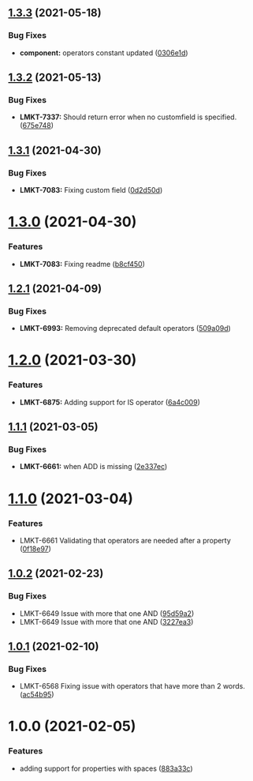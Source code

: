 ## [1.3.3](https://stash.cignium.com/scm/ug/lead-query-interpreter/compare/v1.3.2...v1.3.3) (2021-05-18)


### Bug Fixes

* **component:** operators constant updated ([0306e1d](https://stash.cignium.com/scm/ug/lead-query-interpreter/commit/0306e1d6077a0827431cfac699e2546291f4becf))

## [1.3.2](https://stash.cignium.com/scm/ug/lead-query-interpreter/compare/v1.3.1...v1.3.2) (2021-05-13)


### Bug Fixes

* **LMKT-7337:** Should return error when no customfield is specified. ([675e748](https://stash.cignium.com/scm/ug/lead-query-interpreter/commit/675e748b5b2c7b63075afeb37ee25f809116ca3c))

## [1.3.1](https://stash.cignium.com/scm/ug/lead-query-interpreter/compare/v1.3.0...v1.3.1) (2021-04-30)


### Bug Fixes

* **LMKT-7083:** Fixing custom field ([0d2d50d](https://stash.cignium.com/scm/ug/lead-query-interpreter/commit/0d2d50dfd95a23de94c80a97b9ac52661ea49112))

# [1.3.0](https://stash.cignium.com/scm/ug/lead-query-interpreter/compare/v1.2.1...v1.3.0) (2021-04-30)


### Features

* **LMKT-7083:** Fixing readme ([b8cf450](https://stash.cignium.com/scm/ug/lead-query-interpreter/commit/b8cf4500381f94f270f4e09218061b7a18b1bb26))

## [1.2.1](https://stash.cignium.com/scm/ug/lead-query-interpreter/compare/v1.2.0...v1.2.1) (2021-04-09)


### Bug Fixes

* **LMKT-6993:** Removing deprecated default operators ([509a09d](https://stash.cignium.com/scm/ug/lead-query-interpreter/commit/509a09d517a9d69ff6484476744aecca923e21ae))

# [1.2.0](https://stash.cignium.com/scm/ug/lead-query-interpreter/compare/v1.1.1...v1.2.0) (2021-03-30)


### Features

* **LMKT-6875:** Adding support for IS operator ([6a4c009](https://stash.cignium.com/scm/ug/lead-query-interpreter/commit/6a4c009a1618636e729f9aeeb1b4115c37f9b1e4))

## [1.1.1](https://stash.cignium.com/scm/ug/lead-query-interpreter/compare/v1.1.0...v1.1.1) (2021-03-05)


### Bug Fixes

* **LMKT-6661:** when ADD is missing ([2e337ec](https://stash.cignium.com/scm/ug/lead-query-interpreter/commit/2e337ec5f657372f670f68c826e13a220d2f1cbb))

# [1.1.0](https://stash.cignium.com/scm/ug/lead-query-interpreter/compare/v1.0.2...v1.1.0) (2021-03-04)


### Features

* LMKT-6661 Validating that operators are needed after a property ([0f18e97](https://stash.cignium.com/scm/ug/lead-query-interpreter/commit/0f18e97f1ab2f25ca02cb1f0229b8e03d083117d))

## [1.0.2](https://stash.cignium.com/scm/ug/lead-query-interpreter/compare/v1.0.1...v1.0.2) (2021-02-23)


### Bug Fixes

* LMKT-6649 Issue with more that one AND ([95d59a2](https://stash.cignium.com/scm/ug/lead-query-interpreter/commit/95d59a237e6180d01b9bf1e7d2e2efb319cdd97c))
* LMKT-6649 Issue with more that one AND ([3227ea3](https://stash.cignium.com/scm/ug/lead-query-interpreter/commit/3227ea399d0abf898ff20e892d2fabe37e156706))

## [1.0.1](https://stash.cignium.com/scm/ug/lead-query-interpreter/compare/v1.0.0...v1.0.1) (2021-02-10)


### Bug Fixes

* LMKT-6568 Fixing issue with operators that have more than 2 words. ([ac54b95](https://stash.cignium.com/scm/ug/lead-query-interpreter/commit/ac54b9547ead2c91ead055aa61684f4e7c7d5da8))

# 1.0.0 (2021-02-05)


### Features

* adding support for properties with spaces ([883a33c](https://stash.cignium.com/scm/ug/lead-query-interpreter/commit/883a33c083b802407bc0cb102e58ee45b715ed70))
